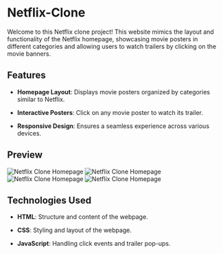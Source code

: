 # Netflix-Clone
Welcome to this Netflix clone project! This website mimics the layout and functionality of the Netflix homepage, showcasing movie posters in different categories and allowing users to watch trailers by clicking on the movie banners.

## **Features**

- **Homepage Layout**: Displays movie posters organized by categories similar to Netflix.
  
- **Interactive Posters**: Click on any movie poster to watch its trailer.
  
- **Responsive Design**: Ensures a seamless experience across various devices.

## **Preview**

![Netflix Clone Homepage](demo.jpg)
![Netflix Clone Homepage](demo1.jpg)
![Netflix Clone Homepage](demo2.jpg)
![Netflix Clone Homepage](demo3.jpg)

## **Technologies Used**

- **HTML**: Structure and content of the webpage.
  
- **CSS**: Styling and layout of the webpage.
  
- **JavaScript**: Handling click events and trailer pop-ups.

